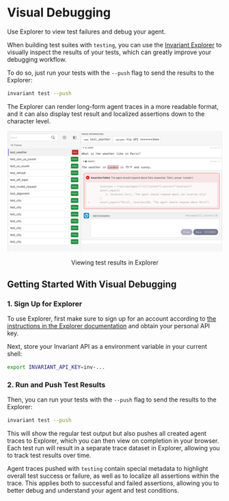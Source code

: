# Visual Debugging

<div class='subtitle'>Use Explorer to view test failures and debug your agent.</div>

When building test suites with `testing`, you can use the [Invariant Explorer](../../explorer/index.md) to visually inspect the results of your tests, which can greatly improve your debugging workflow. 

To do so, just run your tests with the `--push` flag to send the results to the Explorer:

```bash
invariant test --push
```

The Explorer can render long-form agent traces in a more readable format, and it can also display test result and localized assertions down to the character level.

![Explorer](../assets/explorer.png)

<center>Viewing test results in Explorer</center>

## Getting Started With Visual Debugging

### 1. Sign Up for Explorer

To use Explorer, first make sure to sign up for an account according to [the instructions in the Explorer documentation](../../explorer/index.md) and obtain your personal API key.

Next, store your Invariant API as a environment variable in your current shell:

```bash
export INVARIANT_API_KEY=inv-...
```

### 2. Run and Push Test Results

Then, you can run your tests with the `--push` flag to send the results to the Explorer:

```bash
invariant test --push
```

This will show the regular test output but also pushes all created agent traces to Explorer, which you can then view on completion in your browser. Each test run will result in a separate trace dataset in Explorer, allowing you to track test results over time.

Agent traces pushed with `testing` contain special metadata to highlight overall test success or failure, as well as to localize all assertions within the trace. This applies both to successful and failed assertions, allowing you to better debug and understand your agent and test conditions.